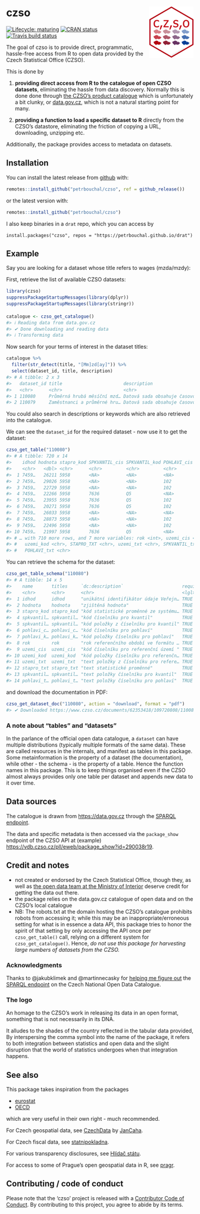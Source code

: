 
<!-- README.md is generated from README.Rmd. Please edit that file -->

# czso <img src='man/figures/logo.png' align="right" height="138" />

<!-- badges: start -->

[![Lifecycle:
maturing](https://img.shields.io/badge/lifecycle-maturing-blue.svg)](https://www.tidyverse.org/lifecycle/#maturing)
[![CRAN
status](https://www.r-pkg.org/badges/version/czso)](https://CRAN.R-project.org/package=czso)
[![Travis build
status](https://travis-ci.org/petrbouchal/czso.svg?branch=master)](https://travis-ci.org/petrbouchal/czso)
<!-- badges: end -->

The goal of czso is to provide direct, programmatic, hassle-free access
from R to open data provided by the Czech Statistical Office (CZSO).

This is done by

1.  **providing direct access from R to the catalogue of open CZSO
    datasets**, eliminating the hassle from data discovery. Normally
    this is done done through [the CZSO’s product
    catalogue](https://www.czso.cz/csu/czso/otevrena-data-v-katalogu-produktu-csu)
    which is unfortunately a bit clunky, or
    [data.gov.cz](https://data.gov.cz), which is not a natural starting
    point for many.

2.  **providing a function to load a specific dataset to R** directly
    from the CZSO’s datastore, eliminating the friction of copying a
    URL, downloading, unzipping etc.

Additionally, the package provides access to metadata on datasets.

## Installation

You can install the latest release from
[github](https://github.com/petrbouchal/czso) with:

``` r
remotes::install_github("petrbouchal/czso", ref = github_release())
```

or the latest version with:

``` r
remotes::install_github("petrbouchal/czso")
```

I also keep binaries in a `drat` repo, which you can access by

    install.packages("czso", repos = "https://petrbouchal.github.io/drat")

## Example

Say you are looking for a dataset whose title refers to wages
(mzda/mzdy):

First, retrieve the list of available CZSO datasets:

``` r
library(czso)
suppressPackageStartupMessages(library(dplyr))
suppressPackageStartupMessages(library(stringr))

catalogue <- czso_get_catalogue()
#> ℹ Reading data from data.gov.cz
#> ✔ Done downloading and reading data
#> ℹ Transforming data
```

Now search for your terms of interest in the dataset titles:

``` r
catalogue %>% 
  filter(str_detect(title, "[Mm]zd[ay]")) %>% 
  select(dataset_id, title, description)
#> # A tibble: 2 x 3
#>   dataset_id title                       description                            
#>   <chr>      <chr>                       <chr>                                  
#> 1 110080     Průměrná hrubá měsíční mzd… Datová sada obsahuje časovou řadu prům…
#> 2 110079     Zaměstnanci a průměrné hru… Datová sada obsahuje časovou řadu počt…
```

You could also search in descriptions or keywords which are also
retrieved into the catalogue.

We can see the `dataset_id` for the required dataset - now use it to get
the dataset:

``` r
czso_get_table("110080")
#> # A tibble: 720 x 14
#>    idhod hodnota stapro_kod SPKVANTIL_cis SPKVANTIL_kod POHLAVI_cis POHLAVI_kod
#>    <chr>   <dbl> <chr>      <chr>         <chr>         <chr>       <chr>      
#>  1 7459…   26211 5958       <NA>          <NA>          <NA>        <NA>       
#>  2 7459…   29026 5958       <NA>          <NA>          102         1          
#>  3 7459…   22729 5958       <NA>          <NA>          102         2          
#>  4 7459…   22266 5958       7636          Q5            <NA>        <NA>       
#>  5 7459…   23955 5958       7636          Q5            102         1          
#>  6 7459…   20271 5958       7636          Q5            102         2          
#>  7 7459…   26033 5958       <NA>          <NA>          <NA>        <NA>       
#>  8 7459…   28873 5958       <NA>          <NA>          102         1          
#>  9 7459…   22496 5958       <NA>          <NA>          102         2          
#> 10 7459…   21997 5958       7636          Q5            <NA>        <NA>       
#> # … with 710 more rows, and 7 more variables: rok <int>, uzemi_cis <chr>,
#> #   uzemi_kod <chr>, STAPRO_TXT <chr>, uzemi_txt <chr>, SPKVANTIL_txt <chr>,
#> #   POHLAVI_txt <chr>
```

You can retrieve the schema for the dataset:

``` r
czso_get_table_schema("110080")
#> # A tibble: 14 x 5
#>    name       titles     `dc:description`                      required datatype
#>    <chr>      <chr>      <chr>                                 <lgl>    <chr>   
#>  1 idhod      idhod      "unikátní identifikátor údaje Veřejn… TRUE     string  
#>  2 hodnota    hodnota    "zjištěná hodnota"                    TRUE     number  
#>  3 stapro_kod stapro_kod "kód statistické proměnné ze systému… TRUE     string  
#>  4 spkvantil… spkvantil… "kód číselníku pro kvantil"           TRUE     string  
#>  5 spkvantil… spkvantil… "kód položky z číselníku pro kvantil" TRUE     string  
#>  6 pohlavi_c… pohlavi_c… "kód číselníku pro pohlaví"           TRUE     string  
#>  7 pohlavi_k… pohlavi_k… "kód položky číselníku pro pohlaví"   TRUE     string  
#>  8 rok        rok        "rok referenčního období ve formátu … TRUE     number  
#>  9 uzemi_cis  uzemi_cis  "kód číselníku pro referenční území " TRUE     string  
#> 10 uzemi_kod  uzemi_kod  "kód položky číselníku pro referenčn… TRUE     string  
#> 11 uzemi_txt  uzemi_txt  "text položky z číselníku pro refere… TRUE     string  
#> 12 stapro_txt stapro_txt "text statistické proměnné"           TRUE     string  
#> 13 spkvantil… spkvantil… "text položky číselníku pro kvantil"  TRUE     string  
#> 14 pohlavi_t… pohlavi_t… "text položky číselníku pro pohlaví"  TRUE     string
```

and download the documentation in PDF:

``` r
czso_get_dataset_doc("110080", action = "download", format = "pdf")
#> ✔ Downloaded https://www.czso.cz/documents/62353418/109720808/110080-19dds.pdf to 110080-19dds.pdf
```

### A note about “tables” and “datasets”

In the parlance of the official open data catalogue, a `dataset` can
have multiple distributions (typically multiple formats of the same
data). These are called resources in the internals, and manifest as
tables in this package. Some metainformation is the property of a
dataset (the documentation), while other - the schema - is the property
of a table. Hence the function names in this package. This is to keep
things organised even if the CZSO almost always provides only one table
per dataset and appends new data to it over time.

## Data sources

The catalogue is drawn from <https://data.gov.cz> through the [SPARQL
endpoint](https://data.gov.cz/sparql).

The data and specific metadata is then accessed via the `package_show`
endpoint of the CZSO API at (example)
<https://vdb.czso.cz/pll/eweb/package_show?id=290038r19>.

## Credit and notes

  - not created or endorsed by the Czech Statistical Office, though
    they, as well as [the open data team at the Ministry of
    Interior](https://data.gov.cz/) deserve credit for getting the data
    out there.
  - the package relies on the data.gov.cz catalogue of open data and on
    the CZSO’s local catalogue
  - NB: The robots.txt at the domain hosting the CZSO’s catalogue
    prohibits robots from accessing it; while this may be an
    inappropriate/erroneous setting for what is in essence a data API,
    this package tries to honor the spirit of that setting by only
    accessing the API once per `czso_get_table()` call, relying on a
    different system for `czso_get_catalogue()`. Hence, *do not use this
    package for harvesting large numbers of datasets from the CZSO.*

### Acknowledgments

Thanks to @jakubklimek and @martinnecasky for [helping me figure
out](https://github.com/opendata-mvcr/nkod/issues/19) the [SPARQL
endpoint](https://data.gov.cz/sparql) on the Czech National Open Data
Catalogue.

### The logo

An homage to the CZSO’s work in releasing its data in an open format,
something that is not necessarily in its DNA.

It alludes to the shades of the country reflected in the tabular data
provided, By interspersing the comma symbol into the name of the
package, it refers to both integration between statistics and open data
and the slight disruption that the world of statistics undergoes when
that integration happens.

## See also

This package takes inspiration from the packages

  - [eurostat](https://github.com/rOpenGov/eurostat/)
  - [OECD](https://github.com/expersso/OECD)

which are very useful in their own right - much recommended.

For Czech geospatial data, see
[CzechData](https://github.com/JanCaha/CzechData/) by
[JanCaha](https://github.com/JanCaha/).

For Czech fiscal data, see
[statnipokladna](https://github.com/petrbouchal/statnipokladna).

For various transparency disclosures, see [Hlídač
státu](https://hlidacstatu.cz).

For access to some of Prague’s open geospatial data in R, see
[pragr](https://github.com/petrbouchal/pragr).

## Contributing / code of conduct

Please note that the ‘czso’ project is released with a [Contributor Code
of Conduct](https://petrbouchal.github.io/czso/CODE_OF_CONDUCT.html). By
contributing to this project, you agree to abide by its terms.
